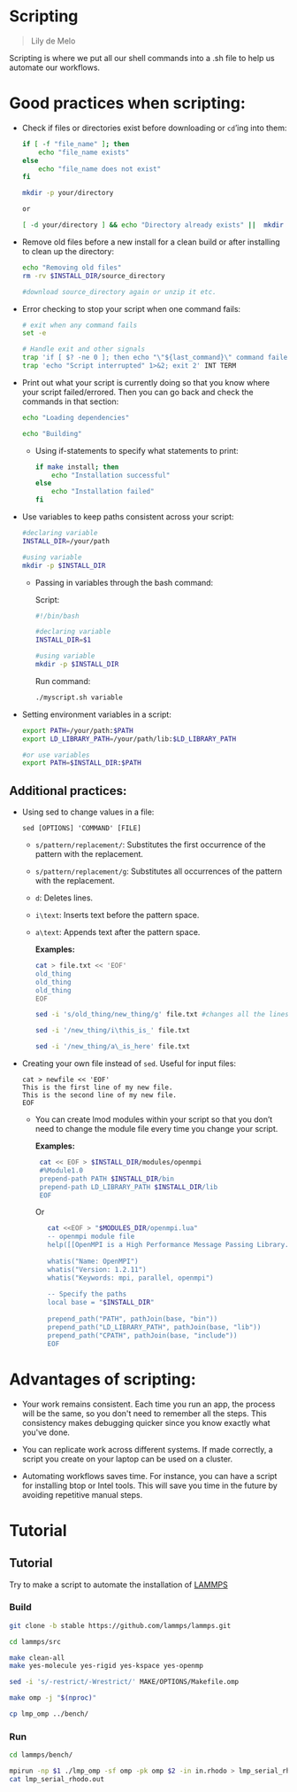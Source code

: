 # Scripting 
> Lily de Melo
> 

Scripting is where we put all our shell commands into a .sh file to help us automate our workflows.

# Good practices when scripting: 

- Check if files or directories exist before downloading or `cd`’ing into them:

	```bash
	if [ -f "file_name" ]; then
		echo "file_name exists"
	else
		echo "file_name does not exist"
	fi
	```
	
	```bash
	mkdir -p your/directory
	
	or
	
	[ -d your/directory ] && echo "Directory already exists" ||  mkdir -p your/directory
	```
  

- Remove old files before a new install for a clean build or after installing to clean up the directory:

	```bash
	echo "Removing old files"
	rm -rv $INSTALL_DIR/source_directory
	
	#download source_directory again or unzip it etc.
	```

- Error checking to stop your script when one command fails:

	```bash
	# exit when any command fails
	set -e
	
	# Handle exit and other signals
	trap 'if [ $? -ne 0 ]; then echo "\"${last_command}\" command failed with exit code $?." 1>&2; fi' EXIT
	trap 'echo "Script interrupted" 1>&2; exit 2' INT TERM
	```

- Print out what your script is currently doing so that you know where your script failed/errored. Then you can go back and check the commands in that section:

	```bash
	echo "Loading dependencies"
	
	echo "Building"
	```

	- Using if-statements to specify what statements to print:

		```bash
		if make install; then
		    echo "Installation successful"
		else
		    echo "Installation failed"
		fi 
		```

- Use variables to keep paths consistent across your script:

	```bash
	#declaring variable
	INSTALL_DIR=/your/path
	
	#using variable
	mkdir -p $INSTALL_DIR
	```

	- Passing in variables through the bash command:

	  Script:
	    
	    ```bash
	    #!/bin/bash
	    
	    #declaring variable
	    INSTALL_DIR=$1
	    
	    #using variable
	    mkdir -p $INSTALL_DIR
	    ```
	    
	  Run command:
	    
	    ```bash
	    ./myscript.sh variable 
	    ```

- Setting environment variables in a script:

	```bash
	export PATH=/your/path:$PATH
	export LD_LIBRARY_PATH=/your/path/lib:$LD_LIBRARY_PATH
	
	#or use variables
	export PATH=$INSTALL_DIR:$PATH
	```

## Additional practices:

- Using sed to change values in a file:

	```
	sed [OPTIONS] 'COMMAND' [FILE]
	```

  - `s/pattern/replacement/`: Substitutes the first occurrence of the pattern with the replacement.
  - `s/pattern/replacement/g`: Substitutes all occurrences of the pattern with the replacement.
  - `d`: Deletes lines.
  - `i\text`: Inserts text before the pattern space.
  - `a\text`: Appends text after the pattern space.

	**Examples:**
	
	```bash
	cat > file.txt << 'EOF'
	old_thing
	old_thing
	old_thing
	EOF
	```
	
	```bash
	sed -i 's/old_thing/new_thing/g' file.txt #changes all the lines
	
	sed -i '/new_thing/i\this_is_' file.txt
	
	sed -i '/new_thing/a\_is_here' file.txt
	```

- Creating your own file instead of `sed`. Useful for input files:

	```
	cat > newfile << 'EOF'
	This is the first line of my new file.
	This is the second line of my new file.
	EOF
	```

  - You can create lmod modules within your script so that you don’t need to change the module file every time you change your script.

	   **Examples:**
	    
	   ```bash
	    cat << EOF > $INSTALL_DIR/modules/openmpi
	    #%Module1.0
	    prepend-path PATH $INSTALL_DIR/bin
	    prepend-path LD_LIBRARY_PATH $INSTALL_DIR/lib
	    EOF
	   ```
    Or
	    
	 ```bash
	    cat <<EOF > "$MODULES_DIR/openmpi.lua"
	    -- openmpi module file
	    help([[OpenMPI is a High Performance Message Passing Library.]])
	    
	    whatis("Name: OpenMPI")
	    whatis("Version: 1.2.11")
	    whatis("Keywords: mpi, parallel, openmpi")
	    
	    -- Specify the paths
	    local base = "$INSTALL_DIR"
	    
	    prepend_path("PATH", pathJoin(base, "bin"))
	    prepend_path("LD_LIBRARY_PATH", pathJoin(base, "lib"))
	    prepend_path("CPATH", pathJoin(base, "include"))
	    EOF
	 ```

# Advantages of scripting:

- Your work remains consistent. Each time you run an app, the process will be the same, so you don't need to remember all the steps. This consistency makes debugging quicker since you know exactly what you've done.

- You can replicate work across different systems. If made correctly, a script you create on your laptop can be used on a cluster.

- Automating workflows saves time. For instance, you can have a script for installing btop or Intel tools. This will save you time in the future by avoiding repetitive manual steps.

# Tutorial

## Tutorial
Try to make a script to automate the installation of [LAMMPS](https://www.lammps.org/#gsc.tab=0)  
### Build
```bash
git clone -b stable https://github.com/lammps/lammps.git
```

```bash
cd lammps/src
```

```bash
make clean-all
make yes-molecule yes-rigid yes-kspace yes-openmp
```

```bash
sed -i 's/-restrict/-Wrestrict/' MAKE/OPTIONS/Makefile.omp
```

```bash
make omp -j "$(nproc)"
```

```bash
cp lmp_omp ../bench/
```
### Run
```bash
cd lammps/bench/
```

```bash
mpirun -np $1 ./lmp_omp -sf omp -pk omp $2 -in in.rhodo > lmp_serial_rhodo.out
cat lmp_serial_rhodo.out
```
